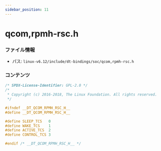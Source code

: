 ```yaml
---
sidebar_position: 11
---
```

# qcom,rpmh-rsc.h

### ファイル情報

- パス: `linux-v6.12/include/dt-bindings/soc/qcom,rpmh-rsc.h`

### コンテンツ

```h
/* SPDX-License-Identifier: GPL-2.0 */
/*
 * Copyright (c) 2016-2018, The Linux Foundation. All rights reserved.
 */

#ifndef __DT_QCOM_RPMH_RSC_H__
#define __DT_QCOM_RPMH_RSC_H__

#define SLEEP_TCS	0
#define WAKE_TCS	1
#define ACTIVE_TCS	2
#define CONTROL_TCS	3

#endif /* __DT_QCOM_RPMH_RSC_H__ */

```
